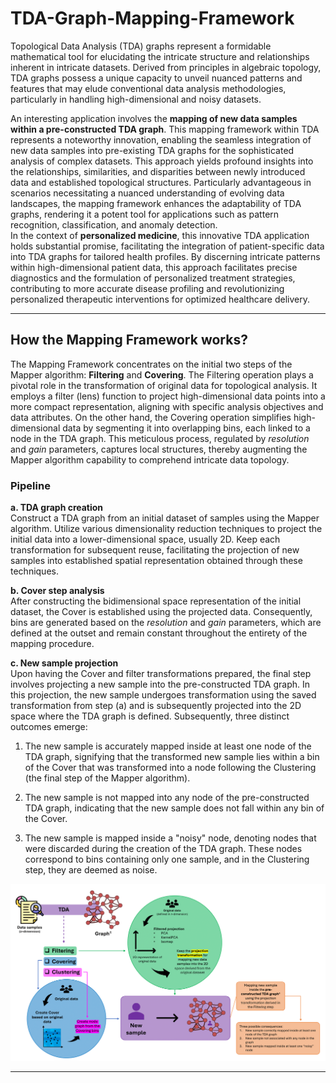 # TDA-Graph-Mapping-Framework
Topological Data Analysis (TDA) graphs represent a formidable mathematical tool for elucidating the intricate structure and relationships inherent in intricate datasets. Derived from principles in algebraic topology, TDA graphs possess a unique capacity to unveil nuanced patterns and features that may elude conventional data analysis methodologies, particularly in handling high-dimensional and noisy datasets.  

An interesting application involves the **mapping of new data samples within a pre-constructed TDA graph**. This mapping framework within TDA represents a noteworthy innovation, enabling the seamless integration of new data samples into pre-existing TDA graphs for the sophisticated analysis of complex datasets. This approach yields profound insights into the relationships, similarities, and disparities between newly introduced data and established topological structures. Particularly advantageous in scenarios necessitating a nuanced understanding of evolving data landscapes, the mapping framework enhances the adaptability of TDA graphs, rendering it a potent tool for applications such as pattern recognition, classification, and anomaly detection.  
In the context of **personalized medicine**, this innovative TDA application holds substantial promise, facilitating the integration of patient-specific data into TDA graphs for tailored health profiles. By discerning intricate patterns within high-dimensional patient data, this approach facilitates precise diagnostics and the formulation of personalized treatment strategies, contributing to more accurate disease profiling and revolutionizing personalized therapeutic interventions for optimized healthcare delivery.

---

## How the Mapping Framework works?
The Mapping Framework concentrates on the initial two steps of the Mapper algorithm: **Filtering** and **Covering**. The Filtering operation plays a pivotal role in the transformation of original data for topological analysis. It employs a filter (lens) function to project high-dimensional data points into a more compact representation, aligning with specific analysis objectives and data attributes. On the other hand, the Covering operation simplifies high-dimensional data by segmenting it into overlapping bins, each linked to a node in the TDA graph. This meticulous process, regulated by _resolution_ and _gain_ parameters, captures local structures, thereby augmenting the Mapper algorithm capability to comprehend intricate data topology.

### Pipeline
**a. TDA graph creation**  
Construct a TDA graph from an initial dataset of samples using the Mapper algorithm. Utilize various dimensionality reduction techniques to project the initial data into a lower-dimensional space, usually 2D. Keep each transformation for subsequent reuse, facilitating the projection of new samples into established spatial representation obtained through these techniques.

**b. Cover step analysis**  
After constructing the bidimensional space representation of the initial dataset, the Cover is established using the projected data. Consequently, bins are generated based on the _resolution_ and _gain_ parameters, which are defined at the outset and remain constant throughout the entirety of the mapping procedure.

**c. New sample projection**  
Upon having the Cover and filter transformations prepared, the final step involves projecting a new sample into the pre-constructed TDA graph. In this projection, the new sample undergoes transformation using the saved transformation from step (a) and is subsequently projected into the 2D space where the TDA graph is defined. Subsequently, three distinct outcomes emerge:

1. The new sample is accurately mapped inside at least one node of the TDA graph, signifying that the transformed new sample lies within a bin of the Cover that was transformed into a node following the Clustering (the final step of the Mapper algorithm).
  
2. The new sample is not mapped into any node of the pre-constructed TDA graph, indicating that the new sample does not fall within any bin of the Cover.

3. The new sample is mapped inside a "noisy" node, denoting nodes that were discarded during the creation of the TDA graph. These nodes correspond to bins containing only one sample, and in the Clustering step, they are deemed as noise.

![Mapping Framework scheme](/Images/mapping_framework.png)

---

